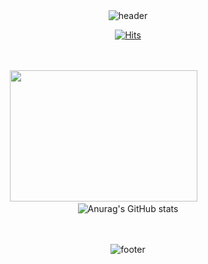 <div align=center> <br><br>

![header](https://capsule-render.vercel.app/api?type=waving&color=0:5433FF,50:20BDFF,100:A5FECB&height=200&section=header&text=hummingbird99&animation=fadeIn&fontSize=60&fontAlign=65&fontColor=f7f5f5&textBg=282829&fontAlignY=40)

[![Hits](https://hits.seeyoufarm.com/api/count/incr/badge.svg?url=https%3A%2F%2Fgithub.com%2Fhummingbird99%2F&count_bg=%2320BDFF&title_bg=%2320232A&icon=github.svg&icon_color=%23E7E7E7&title=Github+views&edge_flat=false)](https://hits.seeyoufarm.com) <br><br><br>
  
<p>
  
<img src="https://cdn.dribbble.com/users/994680/screenshots/2386360/media/dd04dd72fdfca51097ae7521b1560277.gif" width="300px" height="210px" /> &nbsp;&nbsp;&nbsp;&nbsp;&nbsp;&nbsp;&nbsp;&nbsp;&nbsp;&nbsp;&nbsp;&nbsp;&nbsp;&nbsp;&nbsp;&nbsp;&nbsp;&nbsp;&nbsp;
![Anurag's GitHub stats](https://github-readme-stats.vercel.app/api?username=hummingbird99&show_icons=true&theme=transparent&count_private=true&text_color=d6ace6&icon_color=4c71f2&ring_color=5433FF) <br><br><br>

</p>

![footer](https://capsule-render.vercel.app/api?type=waving&color=0:5433FF,50:20BDFF,100:A5FECB&height=200&section=footer&fontSize=60&fontAlign=65&fontColor=f7f5f5&textBg=282829&fontAlignY=40)

</div>
